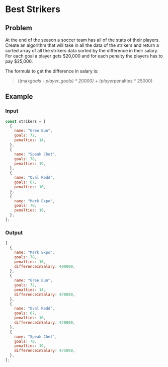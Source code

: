 # Best Strikers

## Problem

At the end of the season a soccer team has all of the stats of their players. Create an algorithm that will take in all the data of the strikers and return a sorted array of all the strikers data sorted by the difference in their salary. For each goal a player gets $20,000 and for each penalty the players has to pay $25,000.

The formula to get the difference in salary is:

> ((max*goals - player_goals) * 20000) + (player*penalties * 25000)

## Example

### Input

```js
const strikers = [
  {
    name: "Gree Bun",
    goals: 72,
    penalties: 14,
  },
  {
    name: "Speak Chet",
    goals: 78,
    penalties: 19,
  },
  {
    name: "Oval Redd",
    goals: 67,
    penalties: 10,
  },
  {
    name: "Mark Expo",
    goals: 78,
    penalties: 16,
  },
];
```

### Output

```js
[
  {
    name: "Mark Expo",
    goals: 78,
    penalties: 16,
    differenceInSalary: 400000,
  },
  {
    name: "Gree Bun",
    goals: 72,
    penalties: 14,
    differenceInSalary: 470000,
  },
  {
    name: "Oval Redd",
    goals: 67,
    penalties: 10,
    differenceInSalary: 470000,
  },
  {
    name: "Speak Chet",
    goals: 78,
    penalties: 19,
    differenceInSalary: 475000,
  },
];
```
